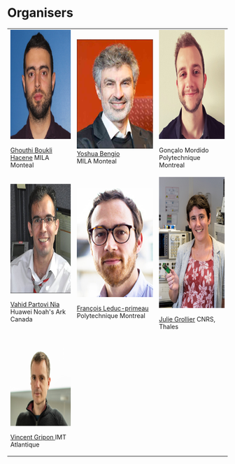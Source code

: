# Organisers

<table class="orgtable">
 <tr class="orgtabletr">
    <td class="orgtabletd">  
      <img src="/orginisers_pictures/UserImage.jpg" alt="Ghouthi Boukli Hacene" width="250" height="250"/>
       <p> <a href="https://mila.quebec/personne/ghouthi-boukli-hacene/"> Ghouthi Boukli Hacene</a> MILA Monteal</p>
   </td>
    <td class="orgtabletd">  
     <img src="/orginisers_pictures/Yoshua_bengio.jpeg" alt="Yoshua Bengio" width="250" height="250" />
        <a href="https://yoshuabengio.org/"> Yoshua Bengio</a> 
        <p style="margin : 0;">MILA Monteal</p>
   </td>
   <td class="orgtabletd">  
    <img src="/orginisers_pictures/goncalo.jpeg" alt="Gonçalo Mordido" width="250" height="250" />
  <p>Gonçalo Mordido Polytechnique Montreal</p>
   </td>
  </tr> 
  <tr class="orgtabletr">
    <td class="orgtabletd">  
     <img src="/orginisers_pictures/vahid_photo.png" alt="Vahid Partovi Nia‬" width="250" height="250"/>
    <p> <a href="https://datawisdom.ca"> Vahid Partovi Nia </a> Huawei Noah's Ark Canada</p>
 
   </td>
    <td class="orgtabletd">  
      <img src="/orginisers_pictures/leduc-primeau-francois.jpg" alt="François Leduc-primeau" width="250" height="250"/>
      <p> <a href="https://www.gr2m.polymtl.ca/francois-leduc-primeau-en"> François Leduc-primeau</a> Polytechnique Montreal</p>
   </td>
   <td class="orgtabletd">  
    <img src="/orginisers_pictures/JG1.jpg" alt="Julie Grollier" width="200" height="300"/>
   <p> <a href="http://julie.grollier.free.fr"> Julie Grollier</a> CNRS, Thales</p>
   </td>
  </tr>
 <tr class="orgtabletr">
    <td class="orgtabletd">  
     <img src="/orginisers_pictures/VG.png" alt="vincent gripon" width="200" height="200"/>
    <p> <a href="https://www.vincent-gripon.com"> Vincent Gripon </a> IMT Atlantique</p>
   </td>
  </tr>
</table>






